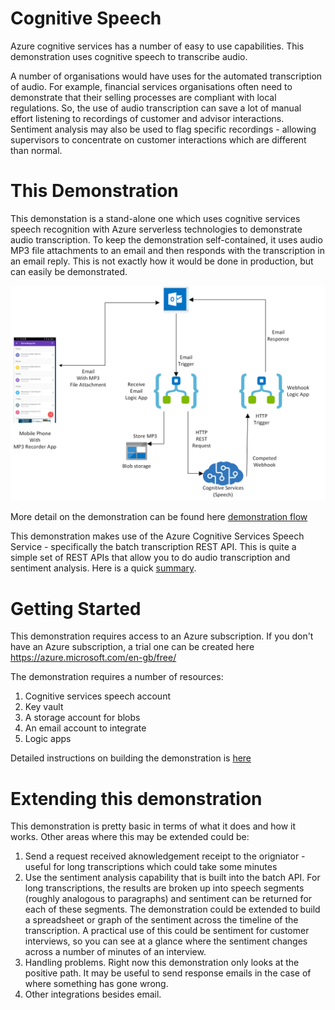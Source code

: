 # Cognitive Speech
Azure cognitive services has a number of easy to use capabilities. This demonstration uses cognitive speech to transcribe audio.

A number of organisations would have uses for the automated transcription of audio. For example, financial services organisations often need to demonstrate that their selling processes are compliant with local regulations. So, the use of audio transcription can save a lot of manual effort listening to recordings of customer and advisor interactions. Sentiment analysis may also be used to flag specific recordings - allowing supervisors to concentrate on customer interactions which are different than normal.

# This Demonstration
This demonstation is a stand-alone one which uses cognitive services speech recognition with Azure serverless technologies to demonstrate audio transcription. To keep the demonstration self-contained, it uses audio MP3 file attachments to an email and then responds with the transcription in an email reply. This is not exactly how it would be done in production, but can easily be demonstrated.

![alt text](https://github.com/jometzg/cognitive-speech/blob/master/logic-apps/overview-diagram.png "Overview diagram")

More detail on the demonstration can be found here [demonstration flow](https://github.com/jometzg/cognitive-speech/blob/master/demo-flow/README.md)

This demonstration makes use of the Azure Cognitive Services Speech Service - specifically the batch transcription REST API. This is quite a simple set of REST APIs that allow you to do audio transcription and sentiment analysis. Here is a quick [summary](https://github.com/jometzg/cognitive-speech/blob/master/REST%20API/Using%20transcription%20REST%20API.md).

# Getting Started
This demonstration requires access to an Azure subscription. If you don't have an Azure subscription, a trial one can be created here https://azure.microsoft.com/en-gb/free/

The demonstration requires a number of resources:

1. Cognitive services speech account
2. Key vault
3. A storage account for blobs
4. An email account to integrate
5. Logic apps

Detailed instructions on building the demonstration is [here](https://github.com/jometzg/cognitive-speech/tree/master/logic-apps)

# Extending this demonstration
This demonstration is pretty basic in terms of what it does and how it works. Other areas where this may be extended could be:
1. Send a request received aknowledgement receipt to the origniator - useful for long transcriptions which could take some minutes
2. Use the sentiment analysis capability that is built into the batch API. For long transcriptions, the results are broken up into speech segments (roughly analogous to paragraphs) and sentiment can be returned for each of these segments. The demonstration could be extended to build a spreadsheet or graph of the sentiment across the timeline of the transcription. A practical use of this could be sentiment for customer interviews, so you can see at a glance where the sentiment changes across a number of minutes of an interview.
3. Handling problems. Right now this demonstration only looks at the positive path. It may be useful to send response emails in the case of where something has gone wrong.
4. Other integrations besides email. 
